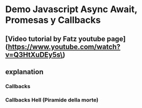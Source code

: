 # Demo Javascript Async Await, Promesas y Callbacks

## [Video tutorial by Fatz youtube page](https://www.youtube.com/watch?v=Q3HtXuDEy5s\)

## explanation

### Callbacks

### Callbacks Hell (Piramide della morte)
